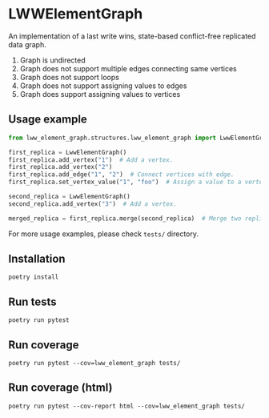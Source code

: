 # LWWElementGraph

An implementation of a last write wins, state-based conflict-free replicated data graph.

1. Graph is undirected
1. Graph does not support multiple edges connecting same vertices
1. Graph does not support loops
1. Graph does not support assigning values to edges
1. Graph does support assigning values to vertices

## Usage example

```python
from lww_element_graph.structures.lww_element_graph import LwwElementGraph

first_replica = LwwElementGraph()
first_replica.add_vertex("1")  # Add a vertex.
first_replica.add_vertex("2")
first_replica.add_edge("1", "2")  # Connect vertices with edge.
first_replica.set_vertex_value("1", "foo")  # Assign a value to a vertex.

second_replica = LwwElementGraph()
second_replica.add_vertex("3")  # Add a vertex.

merged_replica = first_replica.merge(second_replica)  # Merge two replicas.

```

For more usage examples, please check `tests/` directory.

## Installation

```
poetry install
```

## Run tests

```
poetry run pytest
```

## Run coverage
```
poetry run pytest --cov=lww_element_graph tests/
```

## Run coverage (html)
```
poetry run pytest --cov-report html --cov=lww_element_graph tests/
```
